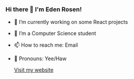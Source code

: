 ### Hi there 👋 I'm Eden Rosen!


- 🔭 I’m currently working on some React projects
- 🌱 I’m a Computer Science student
- 📫 How to reach me: Email
- 🤠 Pronouns: Yee/Haw

  [Visit my website](https://edenrosen.github.io/)
